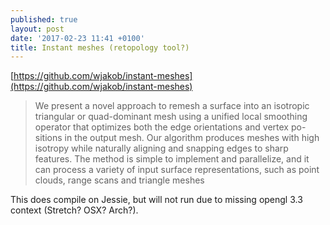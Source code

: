 ```yaml
---
published: true
layout: post
date: '2017-02-23 11:41 +0100'
title: Instant meshes (retopology tool?)
---
```

[https://github.com/wjakob/instant-meshes](https://github.com/wjakob/instant-meshes)

> We present a novel approach to remesh a surface into an isotropic
triangular or quad-dominant mesh using a unified local smoothing
operator that optimizes both the edge orientations and vertex po-
sitions in the output mesh.  Our algorithm produces meshes with
high isotropy while naturally aligning and snapping edges to sharp
features.  The method is simple to implement and parallelize, and
it can process a variety of input surface representations, such as
point clouds, range scans and triangle meshes

This does compile on Jessie, but will not run due to missing opengl 3.3 context (Stretch? OSX? Arch?).

